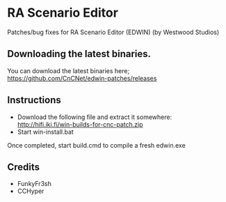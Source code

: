 RA Scenario Editor
================================================================================
Patches/bug fixes for RA Scenario Editor (EDWIN) (by Westwood Studios)

Downloading the latest binaries.
-----------------
You can download the latest binaries here;<br>
https://github.com/CnCNet/edwin-patches/releases

Instructions
--------------------------------------------------------------------------------

 - Download the following file and extract it somewhere: http://hifi.iki.fi/win-builds-for-cnc-patch.zip
 - Start win-install.bat

Once completed, start build.cmd to compile a fresh edwin.exe


Credits
--------------------------------------------------------------------------------
 - FunkyFr3sh
 - CCHyper
 